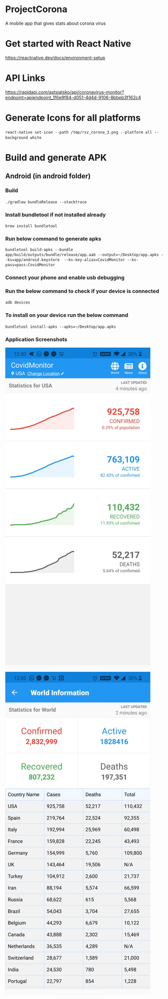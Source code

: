 # ProjectCorona
A mobile app that gives stats about corona virus

# Get started with React Native
https://reactnative.dev/docs/environment-setup

# API Links
https://rapidapi.com/astsiatsko/api/coronavirus-monitor?endpoint=apiendpoint_1f6e9f84-d051-4d4d-9106-8bbeb3f162c4

# Generate Icons for all platforms
`react-native set-icon --path /tmp/rsz_corona_3.png --platform all --background white`

# Build and generate APK

## Android (in android folder)

### Build

`./gradlew bundleRelease --stacktrace`

### Install bundletool if not installed already

`brew install bundletool`

### Run below command to generate apks

```
bundletool build-apks --bundle app/build/outputs/bundle/release/app.aab --output=~/Desktop/app.apks --ks=app/android.keystore  --ks-key-alias=CovidMonitor --ks-pass=pass:CovidMonitor
```


### Connect your phone and enable usb debugging

### Run the below command to check if your device is connected

`adb devices`

### To install on your device run the below command

`bundletool install-apks --apks=~/Desktop/app.apks`

### Application Screenshots
![Corona App Home](https://github.com/amstel91/ProjectCorona/blob/master/screenshots/HomeScreen.jpeg) ![Corona App World](https://github.com/amstel91/ProjectCorona/blob/master/screenshots/WorldStatsScreen.jpeg)

